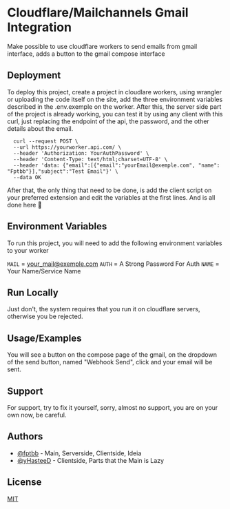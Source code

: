 # Cloudflare/Mailchannels Gmail Integration

Make possible to use cloudflare workers to send emails from gmail interface, adds a button to the gmail compose interface

## Deployment

To deploy this project, create a project in cloudlare workers, using wrangler or uploading the code itself on the site, add the three environment variables described in the .env.exemple on the worker.
After this, the server side part of the project is already working, you can test it by using any client with this curl, just replacing the endpoint of the api, the password, and the other details about the email.

```curl
  curl --request POST \
  --url https://yourworker.api.com/ \
  --header 'Authorization: YourAuthPassword' \
  --header 'Content-Type: text/html;charset=UTF-8' \
  --header 'data: {"email":[{"email":"yourEmail@exemple.com", "name": "Fptbb"}],"subject":"Test Email"}' \
  --data OK
```

After that, the only thing that need to be done, is add the client script on your preferred extension and edit the variables at the first lines.
And is all done here 🎉

## Environment Variables

To run this project, you will need to add the following environment variables to your worker

`MAIL` = your_mail@exemple.com
`AUTH` = A Strong Password For Auth
`NAME` = Your Name/Service Name

## Run Locally

Just don't, the system requires that you run it on cloudflare servers, otherwise you be rejected.

## Usage/Examples

You will see a button on the compose page of the gmail, on the dropdown of the send button, named "Webhook Send", click and your email will be sent.

## Support

For support, try to fix it yourself, sorry, almost no support, you are on your own now, be careful.

## Authors

- [@fptbb](https://www.github.com/fptbb) - Main, Serverside, Clientside, Ideia
- [@yHasteeD](https://github.com/yHasteeD) - Clientside, Parts that the Main is Lazy

## License

[MIT](https://choosealicense.com/licenses/mit/)
